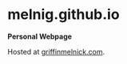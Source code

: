 # melnig.github.io

__Personal Webpage__  

Hosted at [griffinmelnick.com](https://griffinmelnick.com).

